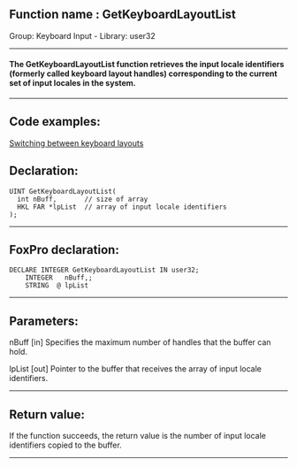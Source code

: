 
## Function name : GetKeyboardLayoutList
Group: Keyboard Input - Library: user32    
***  


#### The GetKeyboardLayoutList function retrieves the input locale identifiers (formerly called keyboard layout handles) corresponding to the current set of input locales in the system. 
***  


## Code examples:
[Switching between keyboard layouts](../../samples/sample_275.md)  

## Declaration:
```foxpro  
UINT GetKeyboardLayoutList(
  int nBuff,       // size of array
  HKL FAR *lpList  // array of input locale identifiers
);  
```  
***  


## FoxPro declaration:
```foxpro  
DECLARE INTEGER GetKeyboardLayoutList IN user32;
	INTEGER   nBuff,;
	STRING  @ lpList  
```  
***  


## Parameters:
nBuff 
[in] Specifies the maximum number of handles that the buffer can hold. 

lpList 
[out] Pointer to the buffer that receives the array of input locale identifiers.   
***  


## Return value:
If the function succeeds, the return value is the number of input locale identifiers copied to the buffer.  
***  

